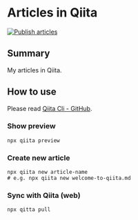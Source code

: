 # Articles in Qiita
[![Publish articles](https://github.com/Lemon73-Computing/articles-qiita/actions/workflows/publish.yml/badge.svg)](https://github.com/Lemon73-Computing/articles-qiita/actions/workflows/publish.yml)

## Summary
My articles in Qiita.

## How to use
Please read [Qiita Cli - GitHub](https://github.com/increments/qiita-cli).

### Show preview

```shell
npx qiita preview
```

### Create new article

```shell
npx qiita new article-name
# e.g. npx qiita new welcome-to-qiita.md
```

### Sync with Qiita (web)

```shell
npx qitta pull
```
